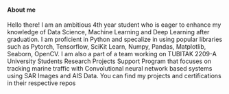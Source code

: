 #### About me
Hello there! I am an ambitious 4th year student who is eager to enhance my knowledge of Data Science, Machine
Learning and Deep Learning after graduation. I am proficient in Python and specalize in using
popular libraries such as Pytorch, Tensorflow, SciKit Learn, Numpy, Pandas, Matplotlib, Seaborn,
OpenCV. I am also a part of a team working on TUBITAK 2209-A University Students Research Projects
Support Program that focuses on tracking marine traffic with Convolutional neural network based
systems using SAR Images and AIS Data. You can find my projects and certifications in their respective repos

